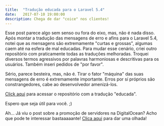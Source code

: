 ```yaml
---
title:  "Tradução educada para o Laravel 5.4"
date:   2017-07-10 19:00:00
description: Chega de dar "coice" nos clientes!
---
```


Esse post parece algo sem senso ou fora do eixo, mas, não é nada disso. Após montar a tradução das mensagens de erro e afins para o Laravel 5.4, notei que as mensagens são extremamente "curtas e grossas", algumas caem até na esfera de mal educadas. Para mudar esse cenário, criei outro repositório com praticamente todas as traduções melhoradas. Troquei diversos termos agressivos por palavras harmoniosas e descritivas para os usuários. Também inseri  pedidos de "por favor". 

Sério, parece besteira, mas, não é. Tirar o fator "máquina" das suas mensagens de erro é extremamente importante. Erros por sí próprios são constrangedores, cabe ao desenvolvedor amenizá-los. 

[Click aqui](https://github.com/Leomhl/laravel-5.4-pt-br-localization-polite) para acessar o repositório com a tradução "educada".

Espero que seja útil para você. ;)



Ah... Já viu o post sobre a promoção de servidores na DigitalOcean? Acho que pode te interessar bastaaaaante! [Clica aqui](http://leomarinho.com.br/2017/free-digitalocean/) para dar uma olhada!